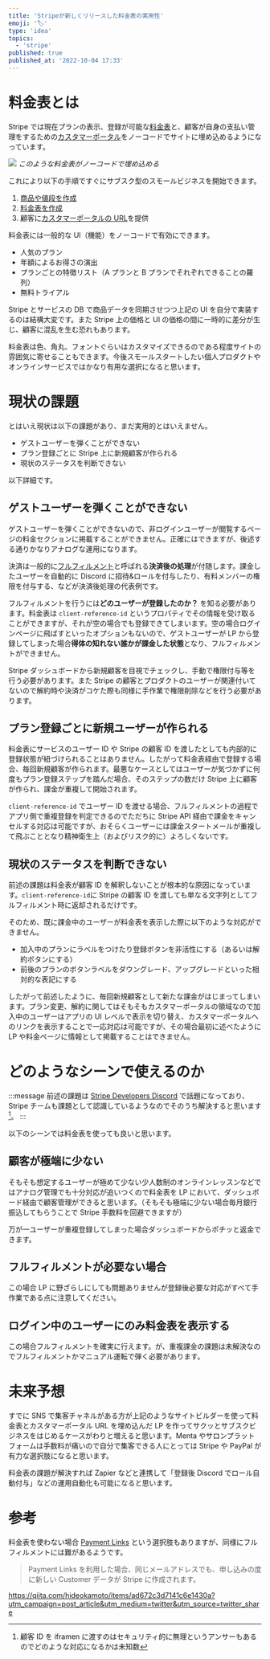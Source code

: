 ```yaml
---
title: 'Stripeが新しくリリースした料金表の実用性'
emoji: '🏷️'
type: 'idea'
topics:
  - 'stripe'
published: true
published_at: '2022-10-04 17:33'
---
```


# 料金表とは

Stripe では現在プランの表示、登録が可能な[料金表](https://stripe.com/docs/payments/checkout/pricing-table)と、顧客が自身の支払い管理をするための[カスタマーポータル](https://stripe.com/docs/customer-management)をノーコードでサイトに埋め込めるようになっています。

![](https://storage.googleapis.com/zenn-user-upload/b2f60774b418-20221004.png)
_このような料金表がノーコードで埋め込める_

これにより以下の手順ですぐにサブスク型のスモールビジネスを開始できます。

1. [商品や値段を作成](https://dashboard.stripe.com/products?active=true)
2. [料金表を作成](https://dashboard.stripe.com/pricing-tables)
3. 顧客に[カスタマーポータルの URL](https://dashboard.stripe.com/settings/billing/portal)を提供

料金表には一般的な UI（機能）をノーコードで有効にできます。

- 人気のプラン
- 年額によるお得さの演出
- プランごとの特徴リスト（A プランと B プランでそれぞれできることの羅列）
- 無料トライアル

Stripe とサービスの DB で商品データを同期させつつ上記の UI を自分で実装するのは結構大変です。また Stripe 上の価格と UI の価格の間に一時的に差分が生じ、顧客に混乱を生む恐れもあります。

料金表は色、角丸、フォントぐらいはカスタマイズできるのである程度サイトの雰囲気に寄せることもできます。今後スモールスタートしたい個人プロダクトやオンラインサービスではかなり有用な選択になると思います。

# 現状の課題

とはいえ現状は以下の課題があり、まだ実用的とはいえません。

- ゲストユーザーを弾くことができない
- プラン登録ごとに Stripe 上に新規顧客が作られる
- 現状のステータスを判断できない

以下詳細です。

## ゲストユーザーを弾くことができない

ゲストユーザーを弾くことができないので、非ログインユーザーが閲覧するページの料金セクションに掲載することができません。正確にはできますが、後述する通りかなりアナログな運用になります。

決済は一般的に[フルフィルメント](https://stripe.com/docs/payments/checkout/fulfill-orders?locale=ja-JP)と呼ばれる**決済後の処理**が付随します。課金したユーザーを自動的に Discord に招待&ロールを付与したり、有料メンバーの権限を付与する、などが決済後処理の代表例です。

フルフィルメントを行うには**どのユーザーが登録したのか？** を知る必要があります。料金表は `client-reference-id` というプロパティでその情報を受け取ることができますが、それが空の場合でも登録できてしまいます。空の場合ログインページに飛ばすといったオプションもないので、ゲストユーザーが LP から登録してしまった場合**得体の知れない誰かが課金した状態**となり、フルフィルメントができません。

Stripe ダッシュボードから新規顧客を目視でチェックし、手動で権限付与等を行う必要があります。また Stripe の顧客とプロダクトのユーザーが関連付いてないので解約時や決済がコケた際も同様に手作業で権限削除などを行う必要があります。

## プラン登録ごとに新規ユーザーが作られる

料金表にサービスのユーザー ID や Stripe の顧客 ID を渡したとしても内部的に登録状態が紐づけられることはありません。したがって料金表経由で登録する場合、毎回新規顧客が作られます。最悪なケースとしてはユーザーが気づかずに何度もプラン登録ステップを踏んだ場合、そのステップの数だけ Stripe 上に顧客が作られ、課金が重複して開始されます。

`client-reference-id` でユーザー ID を渡せる場合、フルフィルメントの過程でアプリ側で重複登録を判定できるのでただちに Stripe API 経由で課金をキャンセルする対応は可能ですが、おそらくユーザーには課金スタートメールが重複して飛ぶこととなり精神衛生上（およびリスク的に）よろしくないです。

## 現状のステータスを判断できない

前述の課題は料金表が顧客 ID を解釈しないことが根本的な原因になっています。`client-reference-id`に Stripe の顧客 ID を渡しても単なる文字列としてフルフィルメント時に返却されるだけです。

そのため、既に課金中のユーザーが料金表を表示した際に以下のような対応ができません。

- 加入中のプランにラベルをつけたり登録ボタンを非活性にする（あるいは解約ボタンにする）
- 前後のプランのボタンラベルをダウングレード、アップグレードといった相対的な表記にする

したがって前述したように、毎回新規顧客として新たな課金がはじまってしまいます。プラン変更、解約に関してはそもそもカスタマーポータルの領域なので加入中のユーザーはアプリの UI レベルで表示を切り替え、カスタマーポータルへのリンクを表示することで一応対応は可能ですが、その場合最初に述べたように LP や料金ページに情報として掲載することはできません。

# どのようなシーンで使えるのか

:::message
前述の課題は [Stripe Developers Discord](https://discord.com/invite/stripe) で話題になっており、Stripe チームも課題として認識しているようなのでそのうち解決すると思います[^1]。
:::

以下のシーンでは料金表を使っても良いと思います。

## 顧客が極端に少ない

そもそも想定するユーザーが極めて少ない少人数制のオンラインレッスンなどではアナログ管理でも十分対応が追いつくので料金表を LP において、ダッシュボード経由で顧客管理ができると思います。（そもそも極端に少ない場合毎月銀行振込してもらうことで Stripe 手数料を回避できますが）

万が一ユーザーが重複登録してしまった場合ダッシュボードからポチッと返金できます。

## フルフィルメントが必要ない場合

この場合 LP に野ざらしにしても問題ありませんが登録後必要な対応がすべて手作業である点に注意してください。

## ログイン中のユーザーにのみ料金表を表示する

この場合フルフィルメントを確実に行えます。が、重複課金の課題は未解決なのでフルフィルメントかマニュアル運転で弾く必要があります。

# 未来予想

すでに SNS で集客チャネルがある方が上記のようなサイトビルダーを使って料金表とカスタマーポータル URL を埋め込んだ LP を作ってサクッとサブスクビジネスをはじめるケースがわりと増えると思います。Menta やサロンプラットフォームは手数料が痛いので自分で集客できる人にとっては Stripe や PayPal が有力な選択肢になると思います。

料金表の課題が解決すれば Zapier などと連携して「登録後 Discord でロール自動付与」などの運用自動化も可能になると思います。

# 参考

料金表を使わない場合 [Payment Links](https://stripe.com/jp/payments/payment-links) という選択肢もありますが、同様にフルフィルメントには難があるようです。

> Payment Links を利用した場合、同じメールアドレスでも、申し込みの度に新しい Customer データが Stripe に作成されます。

https://qiita.com/hideokamoto/items/ad672c3d7141c6e1430a?utm_campaign=post_article&utm_medium=twitter&utm_source=twitter_share

[^1]: 顧客 ID を iframen に渡すのはセキュリティ的に無理というアンサーもあるのでどのような対応になるかは未知数
